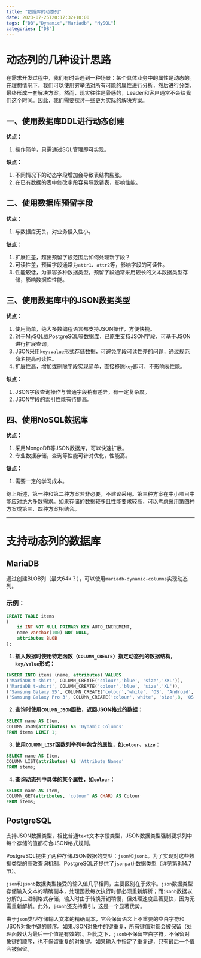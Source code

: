 ```yaml
---
title: "数据库的动态列"
date: 2023-07-25T20:17:32+10:00
tags: ["DB","Dynamic","Mariadb", "MySQL"]
categories: ["DB"]
---
```


# 动态列的几种设计思路

在需求开发过程中，我们有时会遇到一种场景：某个具体业务中的属性是动态的。在理想情况下，我们可以使用穷举法对所有可能的属性进行分析，然后进行分类，最终形成一套解决方案。然而，现实往往是骨感的，Leader和客户通常不会给我们这个时间。因此，我们需要探讨一些更为实际的解决方案。

## 一、使用数据库DDL进行动态创建

**优点：**
1. 操作简单，只需通过SQL管理即可实现。

**缺点：**
1. 不同情况下的动态字段增加会导致表结构膨胀。
2. 在已有数据的表中修改字段容易导致锁表，影响性能。

## 二、使用数据库预留字段

**优点：**
1. 与数据库无关，对业务侵入性小。

**缺点：**
1. 扩展性差，超出预留字段范围后如何处理新字段？
2. 可读性差，预留字段通常为`attr1`、`attr2`等，影响字段的可读性。
3. 性能较低，为兼容多种数据类型，预留字段通常采用较长的文本数据类型存储，影响数据库性能。

## 三、使用数据库中的JSON数据类型

**优点：**
1. 使用简单，绝大多数编程语言都支持JSON操作，方便快捷。
2. 对于MySQL或PostgreSQL等数据库，已原生支持JSON字段，可基于JSON进行扩展查询。
3. JSON采用`key:value`形式存储数据，可避免字段可读性差的问题，通过规范命名提高可读性。
4. 扩展性高，增加或删除字段实现简单，直接移除`key`即可，不影响表性能。

**缺点：**
1. JSON字段查询操作与普通字段稍有差异，有一定复杂度。
2. JSON字段的索引性能有待提高。

## 四、使用NoSQL数据库

**优点：**
1. 采用MongoDB等JSON数据库，可以快速扩展。
2. 专业数据存储，查询等性能可针对优化，性能高。

**缺点：**
1. 需要一定的学习成本。

综上所述，第一种和第二种方案若非必要，不建议采用。第三种方案在中小项目中能应对绝大多数需求。如果存储的数据较多且性能要求较高，可以考虑采用第四种方案或第三、四种方案相结合。

---

# 支持动态列的数据库

## MariaDB

通过创建BLOB列（最大64k？），可以使用`mariadb-dynamic-columns`实现动态列。

### 示例：

```sql
CREATE TABLE items
(
    id INT NOT NULL PRIMARY KEY AUTO_INCREMENT,
    name varchar(100) NOT NULL,
    attributes BLOB
);
```

1. **插入数据时使用特定函数（`COLUMN_CREATE`）指定动态列的数据结构，`key/value`形式：**

```sql
INSERT INTO items (name, attributes) VALUES
('MariaDB t-shirt', COLUMN_CREATE('colour','blue', 'size','XXL')),
('MariaDB t-shirt', COLUMN_CREATE('colour','blue', 'size','XL')),
('Samsung Galaxy S5', COLUMN_CREATE('colour','white', 'OS', 'Android', 'type', 'phone')),
('Samsung Galaxy Pro 3', COLUMN_CREATE('colour','white', 'size',8, 'OS', 'Android', 'resolution','1920x1200', 'type','tablet'));
```

2. **查询时使用`COLUMN_JSON`函数，返回JSON格式的数据：**

```sql
SELECT name AS Item,
COLUMN_JSON(attributes) AS 'Dynamic Columns'
FROM items LIMIT 1;
```

3. **使用`COLUMN_LIST`函数列举列中包含的属性，如`colour`、`size`：**

```sql
SELECT name AS Item,
COLUMN_LIST(attributes) AS 'Attribute Names'
FROM items;
```

4. **查询动态列中具体的某个属性，如`colour`：**

```sql
SELECT name AS Item,
COLUMN_GET(attributes, 'colour' AS CHAR) AS Colour
FROM items;
```

## PostgreSQL

支持JSON数据类型，相比普通`text`文本字段类型，JSON数据类型强制要求列中每个存储的值都符合JSON格式规则。

PostgreSQL提供了两种存储JSON数据的类型：`json`和`jsonb`。为了实现对这些数据类型的高效查询机制，PostgreSQL还提供了`jsonpath`数据类型（详见第8.14.7节）。

`json`和`jsonb`数据类型接受的输入值几乎相同，主要区别在于效率。`json`数据类型存储输入文本的精确副本，处理函数每次执行时都必须重新解析；而`jsonb`数据以分解的二进制格式存储，输入时由于转换开销稍慢，但处理速度显著更快，因为无需重新解析。此外，`jsonb`还支持索引，这是一个显著优势。

由于`json`类型存储输入文本的精确副本，它会保留语义上不重要的空白字符和JSON对象中键的顺序。如果JSON对象中的键重复，所有键值对都会被保留（处理函数认为最后一个值是有效的）。相比之下，`jsonb`不保留空白字符，不保留对象键的顺序，也不保留重复的对象键。如果输入中指定了重复键，只有最后一个值会被保留。


